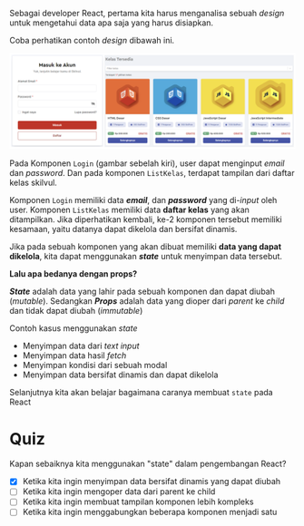 Sebagai developer React, pertama kita harus menganalisa sebuah _design_ untuk mengetahui data apa saja yang harus disiapkan.

Coba perhatikan contoh _design_ dibawah ini.

![gambar](../00-assets/login-and-kelas-list.png)

Pada Komponen `Login` (gambar sebelah kiri), user dapat menginput _email_ dan _password_. Dan pada komponen `ListKelas`, terdapat tampilan dari daftar kelas skilvul. 

Komponen `Login` memiliki data _**email**_, dan **_password_** yang di-_input_ oleh user. Komponen `ListKelas` memiliki data **daftar kelas** yang akan ditampilkan. Jika diperhatikan kembali, ke-2 komponen tersebut memiliki kesamaan, yaitu datanya dapat dikelola dan bersifat dinamis.

Jika pada sebuah komponen yang akan dibuat memiliki **data yang dapat dikelola**, kita dapat menggunakan **_state_** untuk menyimpan data tersebut.

**Lalu apa bedanya dengan props?**

**_State_** adalah data yang lahir pada sebuah komponen dan dapat diubah (_mutable_). Sedangkan _**Props**_ adalah data yang dioper dari _parent_ ke _child_ dan tidak dapat diubah (_immutable_)

Contoh kasus menggunakan _state_
- Menyimpan data dari _text input_
- Menyimpan data hasil _fetch_
- Menyimpan kondisi dari sebuah modal
- Menyimpan data bersifat dinamis dan dapat dikelola

Selanjutnya kita akan belajar bagaimana caranya membuat `state` pada React

# Quiz

Kapan sebaiknya kita menggunakan "state" dalam pengembangan React?
- [x] Ketika kita ingin menyimpan data bersifat dinamis yang dapat diubah
- [ ] Ketika kita ingin mengoper data dari parent ke child
- [ ] Ketika kita ingin membuat tampilan komponen lebih kompleks
- [ ] Ketika kita ingin menggabungkan beberapa komponen menjadi satu
